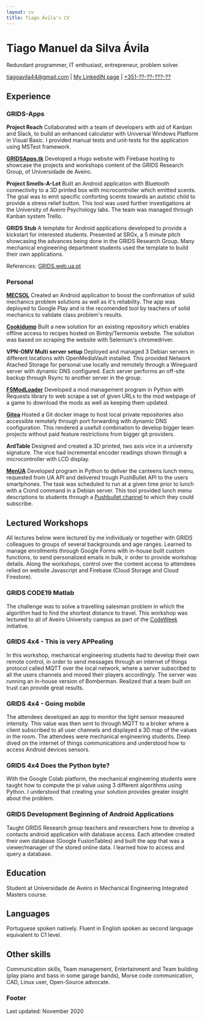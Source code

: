 ```yaml
---
layout: cv
title: Tiago Ávila's CV
---
```

# Tiago Manuel da Silva Ávila
Redundant programmer, IT enthusiast, entrepreneur, problem solver.

<div id="webaddress">
<a href="mailto:tiagoavila44@gmail.com">tiagoavila44@gmail.com</a>
| <a href="https://www.linkedin.com/in/tiagoavila44/">My LinkedIN page</a>
| <a href="tel:+351?????????">+351-??-??-???-??</a>
</div>



## Experience

### GRIDS-Apps

**Project Reach**
Collaborated with a team of developers with aid of Kanban and Slack,
to build an enhanced calculator with Universal Windows Platform in Visual Basic.
I provided manual tests and unit-tests for the application using MSTest framework.

**[GRIDSApps.tk](https://gridsapps.tk/)**
Developed a Hugo website with Firebase hosting to showcase the projects and workshops content of the GRIDS Research Group, of Universidade de Aveiro.

**Project Smells-A-Lot**
Built an Android application with Bluetooth connectivity to a 3D printed box with microcontroller which emitted scents.
The goal was to emit specific conforting scents towards an autistic child to provide a stress relief button.
This tool was used further investigations at the University of Aveiro Psychology labs.
The team was managed through Kanban system Trello.

**GRIDS Stub**
A template for Android applications developed to provide a kickstart for interested students.
Presented at SRGx, a 5 minute pitch showcasing the advances being done in the GRIDS Research Group.
Many mechanical engineering department students used the template to build their own applications.

References: [GRIDS.web.ua.pt](http://grids.web.ua.pt/index.php/projects/grids_apps/)

### Personal

**[MECSOL](https://play.google.com/store/apps/details?id=tk.rlta.mecsol)**
Created an Android application to boost the confirmation of solid mechanics problem solutions as well as it's reliability.
The app was deployed to Google Play and is the recomended tool by teachers of solid mechanics to validate class problem's results.

**[Cookidump](https://github.com/auino/cookidump)**
Built a new solution for an existing repository which enables offline access to recipes hosted on Bimby/Termomix website.
The solution was based on scraping the website with Selenium's chromedriver.

**VPN-OMV Multi server setup**
Deployed and managed 3 Debian servers in different locations with OpenMediaVault installed.
This provided Network Atached Storage for personal use locally and remotely through a Wireguard server with dynamic DNS configured.
Each server performs an off-site backup through Rsync to another server in the group.

**[FSModLoader](https://github.com/Tisila/farming-simulator-mod-loader)**
Developed a mod management program 
in Python with Requests library to web scrape a set of given URLs to the mod webpage
of a game to download the mods as well as keeping them updated.

**[Gitea](https://gitea.io/en-us/)** Hosted a Git docker image to host local private repositories also accessible remotely through port forwarding with dynamic DNS configuration.
This rendered a usefull combination to develop bigger team projects without paid feature restrictions from bigger git providers.

**ArdTable**
Designed and created a 3D printed, two axis vice in a university signature.
The vice had incremental encoder readings shown through a microcontroller with LCD display.

**[MenUA](https://github.com/Tisila/menua)**
Developed program in Python to deliver the canteens lunch menu, requested from UA API and delivered trough PushBullet API to the users smartphones.
The task was scheduled to run at a given time prior to lunch with a Crond command in a Debian server.
This tool provided lunch menu descriptions to students through a [Pushbullet channel](https://www.pushbullet.com/channel?tag=rlta) to which they could subscribe.


<!-- mostrar workshops a vários público-alvo -->
## Lectured Workshops

All lectures below were lectured by me individualy or together with GRIDS colleagues to groups of several backgrounds and age ranges.
Learned to manage enrollments through Google Forms with in-house built custom functions,
to send personalized emails in bulk, ir order to provide workshop details.
Along the workshops, control over the content access to attendees relied on website Javascript and Firebase (Cloud Storage and Cloud Firestore).


### GRIDS CODE19 Matlab

The challenge was to solve a travelling salesman problem in which the algorithm
had to find the shortest distance to travel. This workshop was lectured to all of
Aveiro University campus as part of the [CodeWeek](https://codeweek.eu/) initiative.


### GRIDS 4x4 - This is very APPealing

In this workshop, mechanical engineering students had to develop their own remote control, in order to send messages through
an internet of things protocol called MQTT over
the local network, where a server subscribed to all the users channels and
moved their players accordingly. The server was running an in-house version of Bomberman.
Realized that a team built on trust can provide great results. 
<!-- is this ok? -->


### GRIDS 4x4 - Going mobile

The attendees developed an app to monitor the light sensor measured intensity.
This value was then sent to through MQTT to a broker where a client subscribed to all
user channels and displayed a 3D map of the values in the room.
The attendees were mechanical engineering students.
Deep dived on the internet of things communications and understood how to access Android devices sensors.


### GRIDS 4x4 Does the Python byte?

With the Google Colab platform, the mechanical engineering students were taught how to compute 
the pi value using 3 different algorithms using Python.
I understood that creating your solution provides greater insight about the problem.


### GRIDS Development Beginning of Android Applications

Taught GRIDS Research group teachers and researchers how to develop a contacts android application with database access.
Each attendee created their own database (Google FusionTables) and built the app that was a viewer/manager of the stored online data. 
I learned how to access and query a database.


## Education

Student at Universidade de Aveiro in Mechanical Engineering Integrated Masters course.



## Languages

Portuguese spoken natively.
Fluent in English spoken as second language equivalent to C1 level.



## Other skills
Communication skills, Team management, Entertainment and Team building
(play piano and bass in some garage bands),
Morse code communication, CAD, Linux user, Open-Source advocate.



### Footer
Last updated: November 2020
